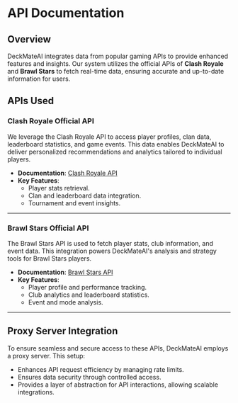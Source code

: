 # API Documentation

## Overview
DeckMateAI integrates data from popular gaming APIs to provide enhanced features and insights. Our system utilizes the official APIs of **Clash Royale** and **Brawl Stars** to fetch real-time data, ensuring accurate and up-to-date information for users. 

## APIs Used

### Clash Royale Official API
We leverage the Clash Royale API to access player profiles, clan data, leaderboard statistics, and game events. This data enables DeckMateAI to deliver personalized recommendations and analytics tailored to individual players.

- **Documentation**: [Clash Royale API](https://developer.clashroyale.com/)
- **Key Features**:
  - Player stats retrieval.
  - Clan and leaderboard data integration.
  - Tournament and event insights.

---

### Brawl Stars Official API
The Brawl Stars API is used to fetch player stats, club information, and event data. This integration powers DeckMateAI's analysis and strategy tools for Brawl Stars players.

- **Documentation**: [Brawl Stars API](https://developer.brawlstars.com/)
- **Key Features**:
  - Player profile and performance tracking.
  - Club analytics and leaderboard statistics.
  - Event and mode analysis.

---

## Proxy Server Integration
To ensure seamless and secure access to these APIs, DeckMateAI employs a proxy server. This setup:
- Enhances API request efficiency by managing rate limits.
- Ensures data security through controlled access.
- Provides a layer of abstraction for API interactions, allowing scalable integrations.